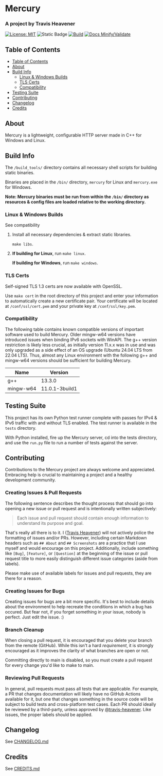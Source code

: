 # Mercury

### A project by Travis Heavener

[![License: MIT](https://img.shields.io/badge/License-MIT-blue.svg)](https://opensource.org/licenses/MIT)
![Static Badge](https://img.shields.io/badge/Language-C%2B%2B-blue)
[![Build](https://github.com/travis-heavener/mercury/actions/workflows/build.yml/badge.svg)](https://github.com/travis-heavener/mercury/actions/workflows/build.yml)
[![Docs Minify/Validate](https://github.com/travis-heavener/mercury/actions/workflows/docs-minify-validate.yml/badge.svg)](https://github.com/travis-heavener/mercury/actions/workflows/docs-minify-validate.yml)

## Table of Contents

- [Table of Contents](#table-of-contents)
- [About](#about)
- [Build Info](#build-info)
    - [Linux & Windows Builds](#linux--windows-builds)
    - [TLS Certs](#tls-certs)
    - [Compatibility](#compatibility)
- [Testing Suite](#testing-suite)
- [Contributing](#contributing)
- [Changelog](#changelog)
- [Credits](#credits)

## About

Mercury is a lightweight, configurable HTTP server made in C++ for Windows and Linux.

## Build Info

The `/build_tools/` directory contains all necessary shell scripts for building static binaries.

Binaries are placed in the `/bin/` directory, `mercury` for Linux and `mercury.exe` for Windows.

**Note: Mercury binaries must be run from within the `/bin/` directory as resources & config files are loaded relative to the working directory.**

### Linux & Windows Builds

See compatibility

1. Install all necessary dependencies & extract static libraries.

    `make libs`.

2. **If building for Linux**, run `make linux`.

    **If building for Windows**, run `make windows`.

### TLS Certs

Self-signed TLS 1.3 certs are now available with OpenSSL.

Use `make cert` in the root directory of this project and enter your information to automatically create a new certificate pair.
Your certificate will be located at `/conf/ssl/cert.pem` and your private key at `/conf/ssl/key.pem`.


### Compatibility

The following table contains known compatible versions of important software used to build Mercury.
Older mingw-w64 versions have introduced issues when binding IPv6 sockets with WinAPI.
The g++ version restriction is likely less crucial, as initially version 11.x.x was in use and was only upgraded as a side effect of an OS upgrade (Ubuntu 24.04 LTS from 22.04 LTS).
Thus, almost any Linux environment with the following g++ and mingw-w64 versions should be sufficient for building Mercury.

| Name      | Version        |
|-----------|----------------|
| g++       | 13.3.0         |
| mingw-w64 | 11.0.1-3build1 |

## Testing Suite

This project has its own Python test runner complete with passes for IPv4 & IPv6 traffic with and without TLS enabled.
The test runner is available in the `tests` directory.

With Python installed, fire up the Mercury server, cd into the tests directory, and use the `run.py` file to run a number of tests against the server.

## Contributing
Contributions to the Mercury project are always welcome and appreciated.
Embracing help is crucial to maintaining a project and a healthy development community.

### Creating Issues & Pull Requests
The following sentence describes the thought process that should go into opening a new issue or pull request and is intentionally written subjectively:

> Each issue and pull request should contain enough information to understand its purpose and goal.

That's really all there is to it. I ([Travis Heavener](https://github.com/travis-heavener)) will not actively police the formatting of issues and/or PRs. However, including certain Markdown headers such as `## About` and `## Screenshots` are a practice that I use myself and would encourage on this project. Additionally, include something like `[Bug]`, `[Feature]`, or `[Question]` at the beginning of the issue or pull request title to more easily distinguish different issue categories (aside from labels).

Please make use of available labels for issues and pull requests, they are there for a reason.

### Creating Issues for Bugs
Creating issues for bugs are a bit more specific. It's best to include details about the environment to help recreate the conditions in which a bug has occured. But fear not, if you forget something in your issue, nobody is perfect. Just edit the issue. :)

### Branch Cleanup
When closing a pull request, it is encouraged that you delete your branch from the remote (GitHub). While this isn't a hard *requirement*, it is strongly encouraged as it improves the clarity of what branches are open or not.

Committing directly to main is disabled, so you must create a pull request for every change you'd like to make to main.

### Reviewing Pull Requests
In general, pull requests must pass all tests that are applicable. For example, a PR that changes documentation will likely have no GitHub Actions available for it, but one that changes something in the source code will be subject to build tests and cross-platform test cases. Each PR should ideally be reviewed by a third-party, unless approved by [@travis-heavener](https://github.com/travis-heavener). Like issues, the proper labels should be applied.

## Changelog
See [CHANGELOG.md](CHANGELOG.md)

## Credits
See [CREDITS.md](CREDITS.md)
